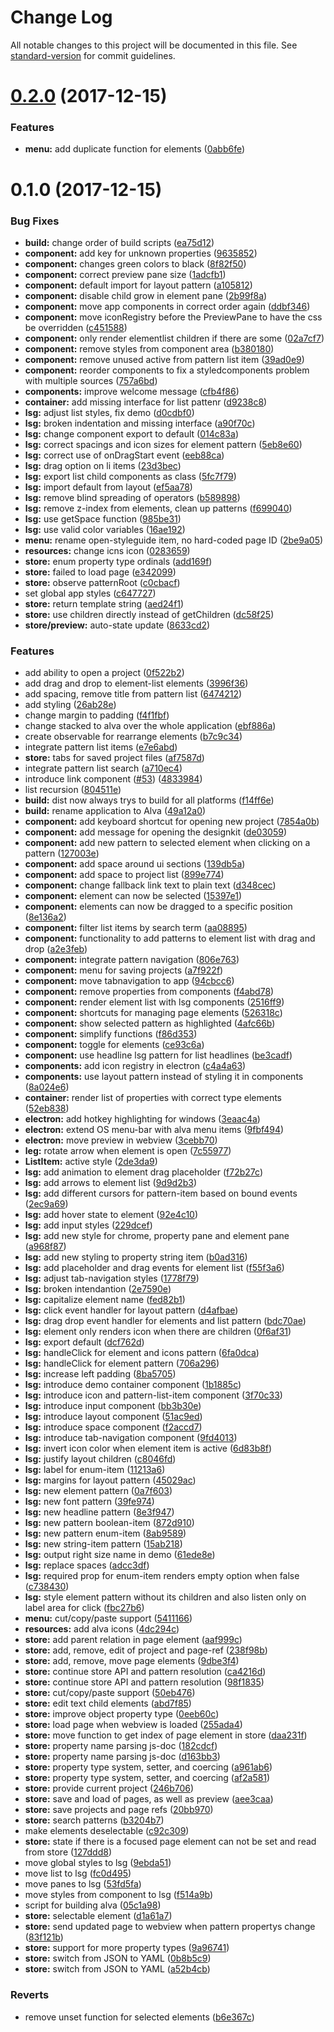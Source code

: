 # Change Log

All notable changes to this project will be documented in this file. See [standard-version](https://github.com/conventional-changelog/standard-version) for commit guidelines.

<a name="0.2.0"></a>
# [0.2.0](https://github.com/meetalva/alva/compare/v0.1.1...v0.2.0) (2017-12-15)


### Features

* **menu:** add duplicate function for elements ([0abb6fe](https://github.com/meetalva/alva/commit/0abb6fe))



<a name="0.1.1"></a>

# 0.1.0 (2017-12-15)

### Bug Fixes

* **build:** change order of build scripts ([ea75d12](https://github.com/meetalva/alva/commit/ea75d12))
* **component:** add key for unknown properties ([9635852](https://github.com/meetalva/alva/commit/9635852))
* **component:** changes green colors to black ([8f82f50](https://github.com/meetalva/alva/commit/8f82f50))
* **component:** correct preview pane size ([1adcfb1](https://github.com/meetalva/alva/commit/1adcfb1))
* **component:** default import for layout pattern ([a105812](https://github.com/meetalva/alva/commit/a105812))
* **component:** disable child grow in element pane ([2b99f8a](https://github.com/meetalva/alva/commit/2b99f8a))
* **component:** move app components in correct order again ([ddbf346](https://github.com/meetalva/alva/commit/ddbf346))
* **component:** move iconRegistry before the PreviewPane to have the css be overridden ([c451588](https://github.com/meetalva/alva/commit/c451588))
* **component:** only render elementlist children if there are some ([02a7cf7](https://github.com/meetalva/alva/commit/02a7cf7))
* **component:** remove styles from component area ([b380180](https://github.com/meetalva/alva/commit/b380180))
* **component:** remove unused active from pattern list item ([39ad0e9](https://github.com/meetalva/alva/commit/39ad0e9))
* **component:** reorder components to fix a styledcomponents problem with multiple sources ([757a6bd](https://github.com/meetalva/alva/commit/757a6bd))
* **components:** improve welcome message ([cfb4f86](https://github.com/meetalva/alva/commit/cfb4f86))
* **container:** add missing interface for list pattenr ([d9238c8](https://github.com/meetalva/alva/commit/d9238c8))
* **lsg:** adjust list styles, fix demo ([d0cdbf0](https://github.com/meetalva/alva/commit/d0cdbf0))
* **lsg:** broken indentation and missing interface ([a90f70c](https://github.com/meetalva/alva/commit/a90f70c))
* **lsg:** change component export to default ([014c83a](https://github.com/meetalva/alva/commit/014c83a))
* **lsg:** correct spacings and icon sizes for element pattern ([5eb8e60](https://github.com/meetalva/alva/commit/5eb8e60))
* **lsg:** correct use of onDragStart event ([eeb88ca](https://github.com/meetalva/alva/commit/eeb88ca))
* **lsg:** drag option on li items ([23d3bec](https://github.com/meetalva/alva/commit/23d3bec))
* **lsg:** export list child components as class ([5fc7f79](https://github.com/meetalva/alva/commit/5fc7f79))
* **lsg:** import default from layout ([ef5aa78](https://github.com/meetalva/alva/commit/ef5aa78))
* **lsg:** remove blind spreading of operators ([b589898](https://github.com/meetalva/alva/commit/b589898))
* **lsg:** remove z-index from elements, clean up patterns ([f699040](https://github.com/meetalva/alva/commit/f699040))
* **lsg:** use getSpace function ([985be31](https://github.com/meetalva/alva/commit/985be31))
* **lsg:** use valid color variables ([16ae192](https://github.com/meetalva/alva/commit/16ae192))
* **menu:** rename open-styleguide item, no hard-coded page ID ([2be9a05](https://github.com/meetalva/alva/commit/2be9a05))
* **resources:** change icns icon ([0283659](https://github.com/meetalva/alva/commit/0283659))
* **store:** enum property type ordinals ([add169f](https://github.com/meetalva/alva/commit/add169f))
* **store:** failed to load page ([e342099](https://github.com/meetalva/alva/commit/e342099))
* **store:** observe patternRoot ([c0cbacf](https://github.com/meetalva/alva/commit/c0cbacf))
* set global app styles ([c647727](https://github.com/meetalva/alva/commit/c647727))
* **store:** return template string ([aed24f1](https://github.com/meetalva/alva/commit/aed24f1))
* **store:** use children directly instead of getChildren ([dc58f25](https://github.com/meetalva/alva/commit/dc58f25))
* **store/preview:** auto-state update ([8633cd2](https://github.com/meetalva/alva/commit/8633cd2))

### Features

* add ability to open a project ([0f522b2](https://github.com/meetalva/alva/commit/0f522b2))
* add drag and drop to element-list elements ([3996f36](https://github.com/meetalva/alva/commit/3996f36))
* add spacing, remove title from pattern list ([6474212](https://github.com/meetalva/alva/commit/6474212))
* add styling ([26ab28e](https://github.com/meetalva/alva/commit/26ab28e))
* change margin to padding ([f4f1fbf](https://github.com/meetalva/alva/commit/f4f1fbf))
* change stacked to alva over the whole application ([ebf886a](https://github.com/meetalva/alva/commit/ebf886a))
* create observable for rearrange elements ([b7c9c34](https://github.com/meetalva/alva/commit/b7c9c34))
* integrate pattern list items ([e7e6abd](https://github.com/meetalva/alva/commit/e7e6abd))
* **store:** tabs for saved project files ([af7587d](https://github.com/meetalva/alva/commit/af7587d))
* integrate pattern list search ([a710ec4](https://github.com/meetalva/alva/commit/a710ec4))
* introduce link component ([#53](https://github.com/meetalva/alva/issues/53)) ([4833984](https://github.com/meetalva/alva/commit/4833984))
* list recursion ([804511e](https://github.com/meetalva/alva/commit/804511e))
* **build:** dist now always trys to build for all platforms ([f14ff6e](https://github.com/meetalva/alva/commit/f14ff6e))
* **build:** rename application to Alva ([49a12a0](https://github.com/meetalva/alva/commit/49a12a0))
* **component:** add keyboard shortcut for opening new project ([7854a0b](https://github.com/meetalva/alva/commit/7854a0b))
* **component:** add message for opening the designkit ([de03059](https://github.com/meetalva/alva/commit/de03059))
* **component:** add new pattern to selected element when clicking on a pattern ([127003e](https://github.com/meetalva/alva/commit/127003e))
* **component:** add space around ui sections ([139db5a](https://github.com/meetalva/alva/commit/139db5a))
* **component:** add space to project list ([899e774](https://github.com/meetalva/alva/commit/899e774))
* **component:** change fallback link text to plain text ([d348cec](https://github.com/meetalva/alva/commit/d348cec))
* **component:** element can now be selected ([15397e1](https://github.com/meetalva/alva/commit/15397e1))
* **component:** elements can now be dragged to a specific position ([8e136a2](https://github.com/meetalva/alva/commit/8e136a2))
* **component:** filter list items by search term ([aa08895](https://github.com/meetalva/alva/commit/aa08895))
* **component:** functionality to add patterns to element list with drag and drop ([a2e3feb](https://github.com/meetalva/alva/commit/a2e3feb))
* **component:** integrate pattern navigation ([806e763](https://github.com/meetalva/alva/commit/806e763))
* **component:** menu for saving projects ([a7f922f](https://github.com/meetalva/alva/commit/a7f922f))
* **component:** move tabnavigation to app ([94cbcc6](https://github.com/meetalva/alva/commit/94cbcc6))
* **component:** remove properties from components ([f4abd78](https://github.com/meetalva/alva/commit/f4abd78))
* **component:** render element list with lsg components ([2516ff9](https://github.com/meetalva/alva/commit/2516ff9))
* **component:** shortcuts for managing page elements ([526318c](https://github.com/meetalva/alva/commit/526318c))
* **component:** show selected pattern as highlighted ([4afc66b](https://github.com/meetalva/alva/commit/4afc66b))
* **component:** simplify functions ([f86d353](https://github.com/meetalva/alva/commit/f86d353))
* **component:** toggle for elements ([ce93c6a](https://github.com/meetalva/alva/commit/ce93c6a))
* **component:** use headline lsg pattern for list headlines ([be3cadf](https://github.com/meetalva/alva/commit/be3cadf))
* **components:** add icon registry in electron ([c4a4a63](https://github.com/meetalva/alva/commit/c4a4a63))
* **components:** use layout pattern instead of styling it in components ([8a024e6](https://github.com/meetalva/alva/commit/8a024e6))
* **container:** render list of properties with correct type elements ([52eb838](https://github.com/meetalva/alva/commit/52eb838))
* **electron:** add hotkey highlighting for windows ([3eaac4a](https://github.com/meetalva/alva/commit/3eaac4a))
* **electron:** extend OS menu-bar with alva menu items ([9fbf494](https://github.com/meetalva/alva/commit/9fbf494))
* **electron:** move preview in webview ([3cebb70](https://github.com/meetalva/alva/commit/3cebb70))
* **leg:** rotate arrow when element is open ([7c55977](https://github.com/meetalva/alva/commit/7c55977))
* **ListItem:** active style ([2de3da9](https://github.com/meetalva/alva/commit/2de3da9))
* **lsg:** add animation to element drag placeholder ([f72b27c](https://github.com/meetalva/alva/commit/f72b27c))
* **lsg:** add arrows to element list ([9d9d2b3](https://github.com/meetalva/alva/commit/9d9d2b3))
* **lsg:** add different cursors for pattern-item based on bound events ([2ec9a69](https://github.com/meetalva/alva/commit/2ec9a69))
* **lsg:** add hover state to element ([92e4c10](https://github.com/meetalva/alva/commit/92e4c10))
* **lsg:** add input styles ([229dcef](https://github.com/meetalva/alva/commit/229dcef))
* **lsg:** add new style for chrome, property pane and element pane ([a968f87](https://github.com/meetalva/alva/commit/a968f87))
* **lsg:** add new styling to property string item ([b0ad316](https://github.com/meetalva/alva/commit/b0ad316))
* **lsg:** add placeholder and drag events for element list ([f55f3a6](https://github.com/meetalva/alva/commit/f55f3a6))
* **lsg:** adjust tab-navigation styles ([1778f79](https://github.com/meetalva/alva/commit/1778f79))
* **lsg:** broken intendantion ([2e7590e](https://github.com/meetalva/alva/commit/2e7590e))
* **lsg:** capitalize element name ([fed82b1](https://github.com/meetalva/alva/commit/fed82b1))
* **lsg:** click event handler for layout pattern ([d4afbae](https://github.com/meetalva/alva/commit/d4afbae))
* **lsg:** drag drop event handler for elements and list pattern ([bdc70ae](https://github.com/meetalva/alva/commit/bdc70ae))
* **lsg:** element only renders icon when there are children ([0f6af31](https://github.com/meetalva/alva/commit/0f6af31))
* **lsg:** export default ([dcf762d](https://github.com/meetalva/alva/commit/dcf762d))
* **lsg:** handleClick for element and icons pattern ([6fa0dca](https://github.com/meetalva/alva/commit/6fa0dca))
* **lsg:** handleClick for element pattern ([706a296](https://github.com/meetalva/alva/commit/706a296))
* **lsg:** increase left padding ([8ba5705](https://github.com/meetalva/alva/commit/8ba5705))
* **lsg:** introduce demo container component ([1b1885c](https://github.com/meetalva/alva/commit/1b1885c))
* **lsg:** introduce icon and pattern-list-item component ([3f70c33](https://github.com/meetalva/alva/commit/3f70c33))
* **lsg:** introduce input component ([bb3b30e](https://github.com/meetalva/alva/commit/bb3b30e))
* **lsg:** introduce layout component ([51ac9ed](https://github.com/meetalva/alva/commit/51ac9ed))
* **lsg:** introduce space component ([f2accd7](https://github.com/meetalva/alva/commit/f2accd7))
* **lsg:** introduce tab-navigation component ([9fd4013](https://github.com/meetalva/alva/commit/9fd4013))
* **lsg:** invert icon color when element item is active ([6d83b8f](https://github.com/meetalva/alva/commit/6d83b8f))
* **lsg:** justify layout children ([c8046fd](https://github.com/meetalva/alva/commit/c8046fd))
* **lsg:** label for enum-item ([11213a6](https://github.com/meetalva/alva/commit/11213a6))
* **lsg:** margins for layout pattern ([45029ac](https://github.com/meetalva/alva/commit/45029ac))
* **lsg:** new element pattern ([0a7f603](https://github.com/meetalva/alva/commit/0a7f603))
* **lsg:** new font pattern ([39fe974](https://github.com/meetalva/alva/commit/39fe974))
* **lsg:** new headline pattern ([8e3f947](https://github.com/meetalva/alva/commit/8e3f947))
* **lsg:** new pattern boolean-item ([872d910](https://github.com/meetalva/alva/commit/872d910))
* **lsg:** new pattern enum-item ([8ab9589](https://github.com/meetalva/alva/commit/8ab9589))
* **lsg:** new string-item pattern ([15ab218](https://github.com/meetalva/alva/commit/15ab218))
* **lsg:** output right size name in demo ([61ede8e](https://github.com/meetalva/alva/commit/61ede8e))
* **lsg:** replace spaces ([adcc3df](https://github.com/meetalva/alva/commit/adcc3df))
* **lsg:** required prop for enum-item renders empty option when false ([c738430](https://github.com/meetalva/alva/commit/c738430))
* **lsg:** style element pattern without its children and also listen only on label area for click ([fbc27b6](https://github.com/meetalva/alva/commit/fbc27b6))
* **menu:** cut/copy/paste support ([5411166](https://github.com/meetalva/alva/commit/5411166))
* **resources:** add alva icons ([4dc294c](https://github.com/meetalva/alva/commit/4dc294c))
* **store:** add parent relation in page element ([aaf999c](https://github.com/meetalva/alva/commit/aaf999c))
* **store:** add, remove, edit of project and page-ref ([238f98b](https://github.com/meetalva/alva/commit/238f98b))
* **store:** add, remove, move page elements ([9dbe3f4](https://github.com/meetalva/alva/commit/9dbe3f4))
* **store:** continue store API and pattern resolution ([ca4216d](https://github.com/meetalva/alva/commit/ca4216d))
* **store:** continue store API and pattern resolution ([98f1835](https://github.com/meetalva/alva/commit/98f1835))
* **store:** cut/copy/paste support ([50eb476](https://github.com/meetalva/alva/commit/50eb476))
* **store:** edit text child elements ([abd7f85](https://github.com/meetalva/alva/commit/abd7f85))
* **store:** improve object property type ([0eeb60c](https://github.com/meetalva/alva/commit/0eeb60c))
* **store:** load page when webview is loaded ([255ada4](https://github.com/meetalva/alva/commit/255ada4))
* **store:** move function to get index of page element in store ([daa231f](https://github.com/meetalva/alva/commit/daa231f))
* **store:** property name parsing js-doc ([182cdcf](https://github.com/meetalva/alva/commit/182cdcf))
* **store:** property name parsing js-doc ([d163bb3](https://github.com/meetalva/alva/commit/d163bb3))
* **store:** property type system, setter, and coercing ([a961ab6](https://github.com/meetalva/alva/commit/a961ab6))
* **store:** property type system, setter, and coercing ([af2a581](https://github.com/meetalva/alva/commit/af2a581))
* **store:** provide current project ([246b706](https://github.com/meetalva/alva/commit/246b706))
* **store:** save and load of pages, as well as preview ([aee3caa](https://github.com/meetalva/alva/commit/aee3caa))
* **store:** save projects and page refs ([20bb970](https://github.com/meetalva/alva/commit/20bb970))
* **store:** search patterns ([b3204b7](https://github.com/meetalva/alva/commit/b3204b7))
* make elements deselectable ([c92c309](https://github.com/meetalva/alva/commit/c92c309))
* **store:** state if there is a focused page element can not be set and read from store ([127ddd8](https://github.com/meetalva/alva/commit/127ddd8))
* move global styles to lsg ([9ebda51](https://github.com/meetalva/alva/commit/9ebda51))
* move list to lsg ([fc0d495](https://github.com/meetalva/alva/commit/fc0d495))
* move panes to lsg ([53fd5fa](https://github.com/meetalva/alva/commit/53fd5fa))
* move styles from component to lsg ([f514a9b](https://github.com/meetalva/alva/commit/f514a9b))
* script for building alva ([05c1a98](https://github.com/meetalva/alva/commit/05c1a98))
* **store:** selectable element ([d1a61a7](https://github.com/meetalva/alva/commit/d1a61a7))
* **store:** send updated page to webview when pattern propertys change ([83f121b](https://github.com/meetalva/alva/commit/83f121b))
* **store:** support for more property types ([9a96741](https://github.com/meetalva/alva/commit/9a96741))
* **store:** switch from JSON to YAML ([0b8b5c9](https://github.com/meetalva/alva/commit/0b8b5c9))
* **store:** switch from JSON to YAML ([a52b4cb](https://github.com/meetalva/alva/commit/a52b4cb))

### Reverts

* remove unset function for selected elements ([b6e367c](https://github.com/meetalva/alva/commit/b6e367c))
